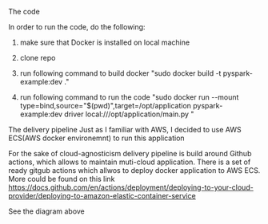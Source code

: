 The code

In order to run the code, do the following:

1) make sure that Docker is installed on local machine
2) clone repo
3) run following command to build docker
      "sudo docker build -t pyspark-example:dev ."

4) run following command to run the code
      "sudo docker run --mount type=bind,source="$(pwd)",target=/opt/application pyspark-example:dev driver local:///opt/application/main.py "


The delivery pipeline
Just as I familiar with AWS, I decided to use AWS ECS(AWS docker environemnt) to run this application 

For the sake of cloud-agnosticism delivery pipeline is build around Github actions, which allows to maintain muti-cloud application. There is a set of ready gitgub actions which allwos to deploy docker application to AWS ECS. More could be found on this link
https://docs.github.com/en/actions/deployment/deploying-to-your-cloud-provider/deploying-to-amazon-elastic-container-service

See the diagram above
